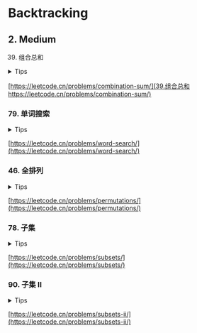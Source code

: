 # Backtracking

## 2. Medium

39. 组合总和

<details>
<summary>Tips</summary>

1. 每个数字可以用多次
2. 所以回溯时的下一个下标是i而不是i+1

</details>

[https://leetcode.cn/problems/combination-sum/](39.组合总和https://leetcode.cn/problems/combination-sum/)

### 79. 单词搜索

<details>
<summary>Tips</summary>

1. 在外层使用for来遍历坐标
2. 每个坐标再回溯并遍历上下左右
3. 直到当前坐标的字符等于word的最后一个字符结束

</details>

[https://leetcode.cn/problems/word-search/](https://leetcode.cn/problems/word-search/)

### 46. 全排列

<details>
<summary>Tips</summary>

1. 回溯,每次都从0开始,需要一个used来去重

</details>

[https://leetcode.cn/problems/permutations/](https://leetcode.cn/problems/permutations/)

### 78. 子集

<details>
<summary>Tips</summary>

1.回溯,放在最上面收集

</details>

[https://leetcode.cn/problems/subsets/](https://leetcode.cn/problems/subsets/)

### 90. 子集 II

<details>
<summary>Tips</summary>

1. 回溯,树层去重

```java
// 同一层去重,实际上可以直接return因为后面都是前面遍历过的,不需要continue
if(i>0&&nums[i]==nums[i-1]&&used[i-1]==0){
        return;
        }
```

</details>

[https://leetcode.cn/problems/subsets-ii/](https://leetcode.cn/problems/subsets-ii/)